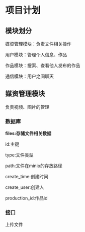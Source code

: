 # 项目计划

## 模块划分

媒资管理模块：负责文件相关操作

用户模块：管理个人信息、作品

作品模块：搜索、查看他人发布的作品

通信模块：用户之间聊天

## 媒资管理模块

负责视频、图片的管理

### 数据库

**files:存储文件相关数据**

id:主键

type:文件类型

path:文件在minio的存放路径

create_time:创建时间

create_user:创建人

production_id:作品id

### 接口

上传文件
